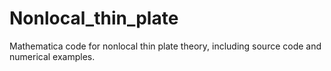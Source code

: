 # Nonlocal_thin_plate
Mathematica code for nonlocal thin plate theory, including source code and numerical examples.
